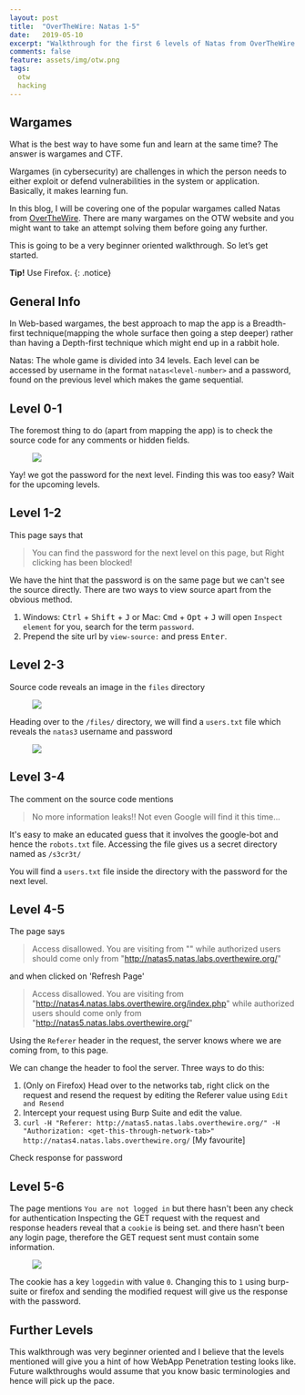 ```yaml
---
layout: post
title:  "OverTheWire: Natas 1-5"
date:   2019-05-10
excerpt: "Walkthrough for the first 6 levels of Natas from OverTheWire to get you started in Web Application Hacking"
comments: false
feature: assets/img/otw.png
tags:
  otw
  hacking
---
```


## Wargames

What is the best way to have some fun and learn at the same time? The answer is wargames and CTF. 

Wargames (in cybersecurity) are challenges in which the person needs to either exploit or defend vulnerabilities in the system or application. Basically, it makes learning fun.

In this blog, I will be covering one of the popular wargames called Natas from  <a href="https://overthewire.org/" target="_blank">OverTheWire</a>. There are many wargames on the OTW website and you might want to take an attempt solving them before going any further.

This is going to be a very beginner oriented walkthrough. So let’s get started. 

**Tip!** Use Firefox.
{: .notice}

## General Info

In Web-based wargames, the best approach to map the app is a Breadth-first technique(mapping the whole surface then going a step deeper) rather than having a Depth-first technique which might end up in a rabbit hole.

Natas: The whole game is divided into 34 levels. Each level can be accessed by username in the format `natas<level-number>` and a password, found on the previous level which makes the game sequential.

## Level 0-1

The foremost thing to do (apart from mapping the app) is to check the source code for any comments or hidden fields.

<figure>
  <img src="https://res.cloudinary.com/ddt5sxuiy/image/upload/v1558528898/blog/natas1.png">
</figure>

Yay! we got the password for the next level. Finding this was too easy? Wait for the upcoming levels.

## Level 1-2

This page says that
> You can find the password for the next level on this page, but Right clicking has been blocked!

We have the hint that the password is on the same page but we can't see the source directly.
There are two ways to view source apart from the obvious method.
1. Windows: <kbd>Ctrl</kbd> + <kbd>Shift</kbd> + <kbd>J</kbd> or Mac: <kbd>Cmd</kbd> + <kbd>Opt</kbd> + <kbd>J</kbd> will open `Inspect element` for you, search for the term `password`.
2. Prepend the site url by `view-source:` and press <kbd>Enter</kbd>.

## Level 2-3

Source code reveals an image in the `files` directory

<figure>
  <img src="https://res.cloudinary.com/ddt5sxuiy/image/upload/v1558528899/blog/natas3.png">
</figure>

Heading over to the `/files/` directory, we will find a `users.txt` file which reveals the `natas3` username and password 

<figure>
  <img src="https://res.cloudinary.com/ddt5sxuiy/image/upload/v1558528898/blog/natas3_pass.png">
</figure>

## Level 3-4

The comment on the source code mentions
> No more information leaks!! Not even Google will find it this time...

It's easy to make an educated guess that it involves the google-bot and hence the `robots.txt` file. Accessing the file gives us a secret directory named as `/s3cr3t/`

You will find a `users.txt` file inside the directory with the password for the next level.

## Level 4-5

The page says
> Access disallowed. You are visiting from "" while authorized users should come only from "http://natas5.natas.labs.overthewire.org/" 

and when clicked on 'Refresh Page'

> Access disallowed. You are visiting from "http://natas4.natas.labs.overthewire.org/index.php" while authorized users should come only from "http://natas5.natas.labs.overthewire.org/"

Using the `Referer` header in the request, the server knows where we are coming from, to this page.

We can change the header to fool the server. 
Three ways to do this:
1. (Only on Firefox) Head over to the networks tab, right click on the request and resend the request by editing the Referer value using `Edit and Resend`
2. Intercept your request using Burp Suite and edit the value. 
3. `curl -H "Referer: http://natas5.natas.labs.overthewire.org/" -H "Authorization: <get-this-through-network-tab>" http://natas4.natas.labs.overthewire.org/` [My favourite]

Check response for password

## Level 5-6 

The page mentions `You are not logged in` but there hasn't been any check for authentication
Inspecting the GET request with the request and response headers reveal that a `cookie` is being set.
and there hasn't been any login page, therefore the GET request sent must contain some information.

<figure>
  <img src="https://res.cloudinary.com/ddt5sxuiy/image/upload/v1558529368/blog/natas5.png">
</figure>

The cookie has a key `loggedin` with value `0`. Changing this to `1` using burp-suite or firefox and sending the modified request will give us the response with the password.

## Further Levels

This walkthrough was very beginner oriented and I believe that the levels mentioned will give you a hint of how WebApp Penetration testing looks like. Future walkthroughs would assume that you know basic terminologies and hence will pick up the pace.